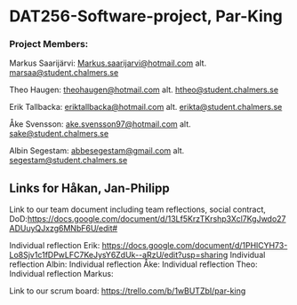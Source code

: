 # DAT256-Software-project, Par-King

### Project Members:

Markus Saarijärvi: Markus.saarijarvi@hotmail.com 	alt. marsaa@student.chalmers.se

Theo Haugen: theohaugen@hotmail.com 		alt. htheo@student.chalmers.se

Erik Tallbacka: eriktallbacka@hotmail.com 		alt. erikta@student.chalmers.se

Åke Svensson: ake.svensson97@hotmail.com 	alt. sake@student.chalmers.se

Albin Segestam: abbesegestam@gmail.com 	alt. segestam@student.chalmers.se

## Links for Håkan, Jan-Philipp

Link to our team document including team reflections, social contract, DoD:https://docs.google.com/document/d/13Lf5KrzTKrshp3Xcl7KgJwdo27ADUuyQJxzg6MNbF6U/edit#

Individual reflection Erik: https://docs.google.com/document/d/1PHlCYH73-Lo8Sjv1c1fDPwLFC7KeJysY6ZdUk--aRzU/edit?usp=sharing
Individual reflection Albin:
Individual reflection Åke:
Individual reflection Theo:
Individual reflection Markus:


Link to our scrum board: https://trello.com/b/1wBUTZbI/par-king
